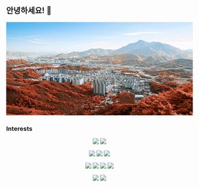 ## 안녕하세요! 👋

<p align="center">
    <img src="./main_img1.gif" alt="slideshow" />
</p>

### Interests

<p align="center">
    <img src="https://img.shields.io/badge/ApacheHadoop-66CCFF?style=for-the-badge&logo=ApacheHadoop&logoColor=white"/>
    <img src="https://img.shields.io/badge/ApacheKafka-231F20?style=for-the-badge&logo=ApacheKafka&logoColor=white"/>
</p>

<p align="center">
    <img src="https://img.shields.io/badge/Elastic-005571?style=for-the-badge&logo=Elastic&logoColor=white"/>
    <img src="https://img.shields.io/badge/ElasticStack-005571?style=for-the-badge&logo=ElasticStack&logoColor=white"/>
    <img src="https://img.shields.io/badge/Elasticsearch-005571?style=for-the-badge&logo=Elasticsearch&logoColor=white"/>
</p>

<p align="center">
    <img src="https://img.shields.io/badge/Python-3766AB?style=for-the-badge&logo=Python&logoColor=white"/>
    <img src="https://img.shields.io/badge/Jupyter-F37626?style=for-the-badge&logo=Jupyter&logoColor=white"/>
    <img src="https://img.shields.io/badge/Prometheus-E6522C?style=for-the-badge&logo=Prometheus&logoColor=white"/>
    <img src="https://img.shields.io/badge/Grafana-F46800?style=for-the-badge&logo=Grafana&logoColor=white"/>
</p>

<p align="center">
    <img src="https://github-readme-stats.vercel.app/api?username=cheesecat47&count_private=true&show_icons=true&theme=dracula">
    <img src="https://github-readme-stats.vercel.app/api/top-langs/?username=cheesecat47&count_private=true&show_icons=true&theme=dracula&layout=compact">
</p>

<!-- https://simpleicons.org/ -->
